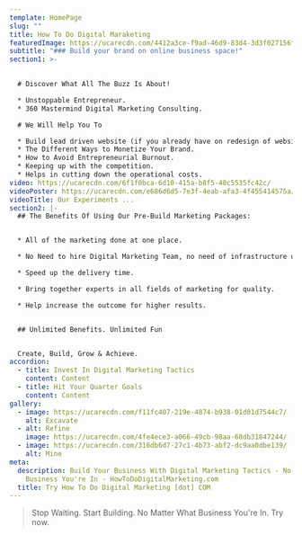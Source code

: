 ```yaml
---
template: HomePage
slug: ""
title: How To Do Digital Maraketing
featuredImage: https://ucarecdn.com/4412a3ce-f9ad-46d9-83d4-3d3f027156f4/
subtitle: "### Build your brand on online business space!"
section1: >-
   

  # Discover What All The Buzz Is About!

  * Unstoppable Entrepreneur.
  * 360 Mastermind Digital Marketing Consulting.

  # We Will Help You To

  * Build lead driven website (if you already have on redesign of website). 
  * The Different Ways to Monetize Your Brand.
  * How to Avoid Entrepreneurial Burnout.
  * Keeping up with the competition.
  * Helps in cutting down the operational costs.
video: https://ucarecdn.com/6f1f0bca-6d10-415a-b8f5-40c5535fc42c/
videoPoster: https://ucarecdn.com/e686d6d5-7e3f-4eab-afa3-4f455414575a/
videoTitle: Our Experiments ...
section2: |-
  ## The Benefits Of Using Our Pre-Build Marketing Packages:


  * All of the marketing done at one place.

  * No Need to hire Digital Marketing Team, no need of infrastructure ultimately brings your operational cost down.

  * Speed up the delivery time.

  * Bring together experts in all fields of marketing for quality.

  * Help increase the outcome for higher results.


  ## Unlimited Benefits. Unlimited Fun


  Create, Build, Grow & Achieve.
accordion:
  - title: Invest In Digital Marketing Tactics
    content: Content
  - title: Hit Your Quarter Goals
    content: Content
gallery:
  - image: https://ucarecdn.com/f11fc407-219e-4874-b938-01d01d7544c7/
    alt: Excavate
  - alt: Refine
    image: https://ucarecdn.com/4fe4ece3-a066-49cb-98aa-68db31847244/
  - image: https://ucarecdn.com/316db6d7-27c1-4b73-abf2-dc9aa0dbe139/
    alt: Mine
meta:
  description: Build Your Business With Digital Marketing Tactics - No Matter What
    Business You're In - HowToDoDigitalMarketing.com
  title: Try How To Do Digital Marketing [dot] COM
---
```


> Stop Waiting. Start Building. No Matter What Business You're In. Try now.
